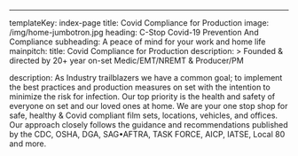 ---
templateKey: index-page
title: Covid Compliance for Production
image: /img/home-jumbotron.jpg
heading: C-Stop Covid-19 Prevention And Compliance
subheading: A peace of mind for your work and home life
mainpitch:
  title: Covid Compliance for Production
  description: >
    Founded & directed by 20+ year on-set Medic/EMT/NREMT & Producer/PM
    
description: As Industry trailblazers we have a common goal; to implement the best practices and production measures on set with the intention to minimize the risk for infection. Our top priority is the health and safety of everyone on set and our loved ones at home. We are your one stop shop for safe, healthy & Covid compliant film sets, locations, vehicles, and offices. Our approach closely follows the guidance and recommendations published by the CDC, OSHA, DGA, SAG•AFTRA, TASK FORCE, AICP, IATSE, Local 80 and more. 
